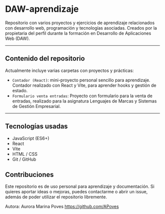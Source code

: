 # DAW-aprendizaje

  Repositorio con varios proyectos y ejercicios de aprendizaje relacionados con desarrollo web, programación y tecnologías asociadas.
  Creados por la propietaria del perfil durante la formación en Desarrollo de Aplicaciones Web (DAW).

---

## Contenido del repositorio

Actualmente incluye varias carpetas con proyectos y prácticas:

- `Contador (React)`: mini-proyecto personal sencillo para aprendizaje. Contador realizado con React y Vite, para aprender hooks y gestión de estado.
- `Formulario venta entradas`: Proyecto con formulario para la venta de entradas, realizado para la asignatura Lenguajes de Marcas y Sistemas de Gestión Empresarial.

---

## Tecnologías usadas

- JavaScript (ES6+)
- React
- Vite
- HTML / CSS
- Git / GitHub



## Contribuciones
Este repositorio es de uso personal para aprendizaje y documentación.
Si quieres aportar ideas o mejoras, puedes contactarme o abrir un issue, además de poder utilizar el repositorio libremente.



Autora:
Aurora Marina Poves
https://github.com/APoves
